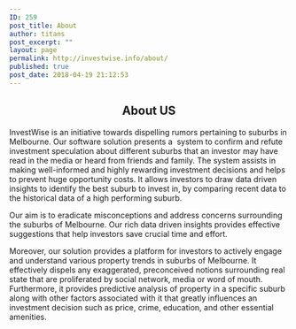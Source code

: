 ```yaml
---
ID: 259
post_title: About
author: titans
post_excerpt: ""
layout: page
permalink: http://investwise.info/about/
published: true
post_date: 2018-04-19 21:12:53
---
```

<!--themify_builder_static--><h2 style="text-align: center;">About US</h2>
 <p>InvestWise is an initiative towards dispelling rumors pertaining to suburbs in Melbourne. Our software solution presents a  system to confirm and refute investment speculation about different suburbs that an investor may have read in the media or heard from friends and family. The system assists in making well-informed and highly rewarding investment decisions and helps to prevent huge opportunity costs. It allows investors to draw data driven insights to identify the best suburb to invest in, by comparing recent data to the historical data of a high performing suburb.</p> <p>Our aim is to eradicate misconceptions and address concerns surrounding the suburbs of Melbourne. Our rich data driven insights provides effective suggestions that help investors save crucial time and effort.</p> <p>Moreover, our solution provides a platform for investors to actively engage and understand various property trends in suburbs of Melbourne. It effectively dispels any exaggerated, preconceived notions surrounding real state that are proliferated by social network, media or word of mouth. Furthermore, it provides predictive analysis of property in a specific suburb along with other factors associated with it that greatly influences an investment decision such as price, crime, education, and other essential amenities.</p><!--/themify_builder_static-->
